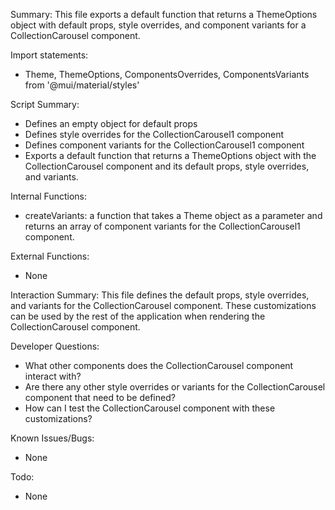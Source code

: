 Summary:
This file exports a default function that returns a ThemeOptions object with default props, style overrides, and component variants for a CollectionCarousel component.

Import statements:
- Theme, ThemeOptions, ComponentsOverrides, ComponentsVariants from '@mui/material/styles'

Script Summary:
- Defines an empty object for default props
- Defines style overrides for the CollectionCarousel1 component
- Defines component variants for the CollectionCarousel1 component
- Exports a default function that returns a ThemeOptions object with the CollectionCarousel component and its default props, style overrides, and variants.

Internal Functions:
- createVariants: a function that takes a Theme object as a parameter and returns an array of component variants for the CollectionCarousel1 component.

External Functions:
- None

Interaction Summary:
This file defines the default props, style overrides, and variants for the CollectionCarousel component. These customizations can be used by the rest of the application when rendering the CollectionCarousel component.

Developer Questions:
- What other components does the CollectionCarousel component interact with?
- Are there any other style overrides or variants for the CollectionCarousel component that need to be defined?
- How can I test the CollectionCarousel component with these customizations? 

Known Issues/Bugs:
- None

Todo:
- None